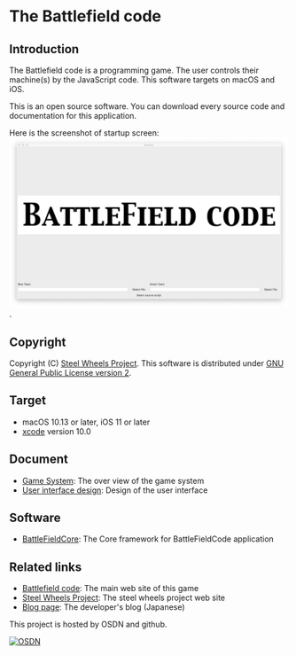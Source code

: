 # The Battlefield code
## Introduction
The Battlefield code is a programming game.
The user controls their machine(s) by the JavaScript code.
This software targets on macOS and iOS.

This is an open source software. You can download every source code and documentation for this application.

Here is the screenshot of startup screen:
![Startup Screen](https://github.com/steelwheels/BattleFieldCode/blob/master/Document/ScreenShot/StartupScreen.jpg "Startup Screen").

## Copyright
Copyright (C) [Steel Wheels Project](http://steelwheels.github.io). This software is distributed under [GNU General Public License version 2](https://opensource.org/licenses/GPL-2.0).

## Target
* macOS 10.13 or later, iOS 11 or later
* [xcode](https://developer.apple.com/xcode/) version 10.0

## Document
* [Game System](https://github.com/steelwheels/BattleFieldCode/blob/master/Document/GameSystem.md): The over view of the game system
* [User interface design](https://github.com/steelwheels/BattleFieldCode/blob/master/Document/UserInterface.md): Design of the user interface

## Software
* [BattleFieldCore](https://github.com/steelwheels/BattleFieldCode/blob/master/BattleFieldCore/README.md): The Core framework for BattleFieldCode application

## Related links
* [Battlefield code](https://github.com/steelwheels/BattleFieldCode): The main web site of this game
* [Steel Wheels Project](http://steelwheels.github.io): The steel wheels project web site
* [Blog page](https://steel-wheels-project.hatenablog.jp/): The developer's blog (Japanese)

This project is hosted by OSDN and github.

<a href="https://osdn.net/"><img src="http://osdn.net/sflogo.php?group_id=11139&type=1" width="96" height="29" border="0" alt="OSDN"></a>
